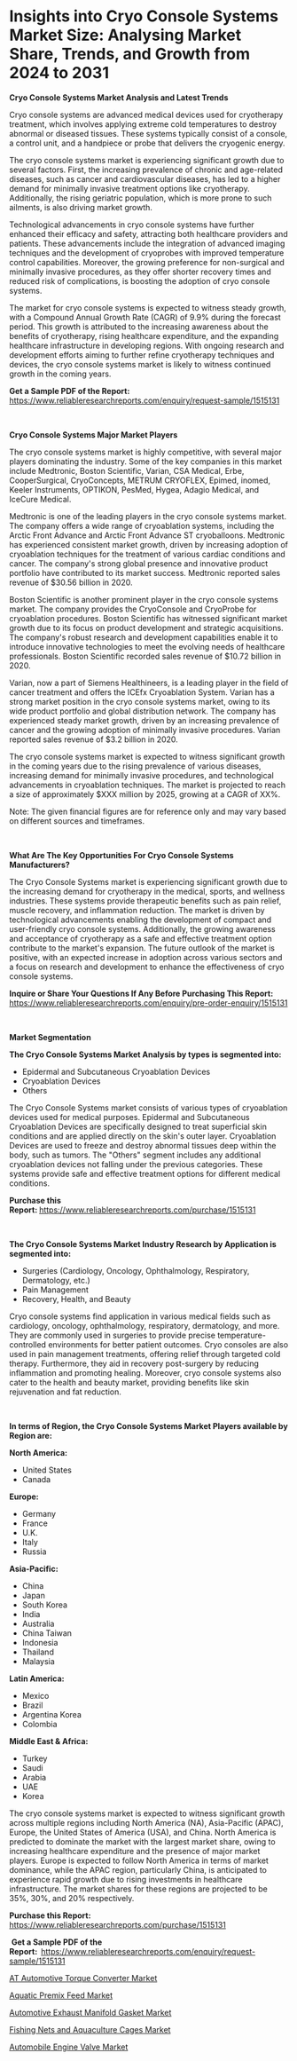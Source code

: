 <p><h1>Insights into Cryo Console Systems Market Size: Analysing Market Share, Trends, and Growth from 2024 to 2031</h1></p><p><strong>Cryo Console Systems Market Analysis and Latest Trends</strong></p>
<p><p>Cryo console systems are advanced medical devices used for cryotherapy treatment, which involves applying extreme cold temperatures to destroy abnormal or diseased tissues. These systems typically consist of a console, a control unit, and a handpiece or probe that delivers the cryogenic energy.</p><p>The cryo console systems market is experiencing significant growth due to several factors. First, the increasing prevalence of chronic and age-related diseases, such as cancer and cardiovascular diseases, has led to a higher demand for minimally invasive treatment options like cryotherapy. Additionally, the rising geriatric population, which is more prone to such ailments, is also driving market growth.</p><p>Technological advancements in cryo console systems have further enhanced their efficacy and safety, attracting both healthcare providers and patients. These advancements include the integration of advanced imaging techniques and the development of cryoprobes with improved temperature control capabilities. Moreover, the growing preference for non-surgical and minimally invasive procedures, as they offer shorter recovery times and reduced risk of complications, is boosting the adoption of cryo console systems.</p><p>The market for cryo console systems is expected to witness steady growth, with a Compound Annual Growth Rate (CAGR) of 9.9% during the forecast period. This growth is attributed to the increasing awareness about the benefits of cryotherapy, rising healthcare expenditure, and the expanding healthcare infrastructure in developing regions. With ongoing research and development efforts aiming to further refine cryotherapy techniques and devices, the cryo console systems market is likely to witness continued growth in the coming years.</p></p>
<p><strong>Get a Sample PDF of the Report:&nbsp;</strong> <a href="https://www.reliableresearchreports.com/enquiry/request-sample/1515131">https://www.reliableresearchreports.com/enquiry/request-sample/1515131</a></p>
<p>&nbsp;</p>
<p><strong>Cryo Console Systems Major Market Players</strong></p>
<p><p>The cryo console systems market is highly competitive, with several major players dominating the industry. Some of the key companies in this market include Medtronic, Boston Scientific, Varian, CSA Medical, Erbe, CooperSurgical, CryoConcepts, METRUM CRYOFLEX, Epimed, inomed, Keeler Instruments, OPTIKON, PesMed, Hygea, Adagio Medical, and IceCure Medical.</p><p>Medtronic is one of the leading players in the cryo console systems market. The company offers a wide range of cryoablation systems, including the Arctic Front Advance and Arctic Front Advance ST cryoballoons. Medtronic has experienced consistent market growth, driven by increasing adoption of cryoablation techniques for the treatment of various cardiac conditions and cancer. The company's strong global presence and innovative product portfolio have contributed to its market success. Medtronic reported sales revenue of $30.56 billion in 2020.</p><p>Boston Scientific is another prominent player in the cryo console systems market. The company provides the CryoConsole and CryoProbe for cryoablation procedures. Boston Scientific has witnessed significant market growth due to its focus on product development and strategic acquisitions. The company's robust research and development capabilities enable it to introduce innovative technologies to meet the evolving needs of healthcare professionals. Boston Scientific recorded sales revenue of $10.72 billion in 2020.</p><p>Varian, now a part of Siemens Healthineers, is a leading player in the field of cancer treatment and offers the ICEfx Cryoablation System. Varian has a strong market position in the cryo console systems market, owing to its wide product portfolio and global distribution network. The company has experienced steady market growth, driven by an increasing prevalence of cancer and the growing adoption of minimally invasive procedures. Varian reported sales revenue of $3.2 billion in 2020.</p><p>The cryo console systems market is expected to witness significant growth in the coming years due to the rising prevalence of various diseases, increasing demand for minimally invasive procedures, and technological advancements in cryoablation techniques. The market is projected to reach a size of approximately $XXX million by 2025, growing at a CAGR of XX%.</p><p>Note: The given financial figures are for reference only and may vary based on different sources and timeframes.</p></p>
<p>&nbsp;</p>
<p><strong>What Are The Key Opportunities For Cryo Console Systems Manufacturers?</strong></p>
<p><p>The Cryo Console Systems market is experiencing significant growth due to the increasing demand for cryotherapy in the medical, sports, and wellness industries. These systems provide therapeutic benefits such as pain relief, muscle recovery, and inflammation reduction. The market is driven by technological advancements enabling the development of compact and user-friendly cryo console systems. Additionally, the growing awareness and acceptance of cryotherapy as a safe and effective treatment option contribute to the market's expansion. The future outlook of the market is positive, with an expected increase in adoption across various sectors and a focus on research and development to enhance the effectiveness of cryo console systems.</p></p>
<p><strong>Inquire or Share Your Questions If Any Before Purchasing This Report:</strong> <a href="https://www.reliableresearchreports.com/enquiry/pre-order-enquiry/1515131">https://www.reliableresearchreports.com/enquiry/pre-order-enquiry/1515131</a></p>
<p>&nbsp;</p>
<p><strong>Market Segmentation</strong></p>
<p><strong>The Cryo Console Systems Market Analysis by types is segmented into:</strong></p>
<p><ul><li>Epidermal and Subcutaneous Cryoablation Devices</li><li>Cryoablation Devices</li><li>Others</li></ul></p>
<p><p>The Cryo Console Systems market consists of various types of cryoablation devices used for medical purposes. Epidermal and Subcutaneous Cryoablation Devices are specifically designed to treat superficial skin conditions and are applied directly on the skin's outer layer. Cryoablation Devices are used to freeze and destroy abnormal tissues deep within the body, such as tumors. The "Others" segment includes any additional cryoablation devices not falling under the previous categories. These systems provide safe and effective treatment options for different medical conditions.</p></p>
<p><strong>Purchase this Report:&nbsp;</strong><a href="https://www.reliableresearchreports.com/purchase/1515131">https://www.reliableresearchreports.com/purchase/1515131</a></p>
<p>&nbsp;</p>
<p><strong>The Cryo Console Systems Market Industry Research by Application is segmented into:</strong></p>
<p><ul><li>Surgeries (Cardiology, Oncology, Ophthalmology, Respiratory, Dermatology, etc.)</li><li>Pain Management</li><li>Recovery, Health, and Beauty</li></ul></p>
<p><p>Cryo console systems find application in various medical fields such as cardiology, oncology, ophthalmology, respiratory, dermatology, and more. They are commonly used in surgeries to provide precise temperature-controlled environments for better patient outcomes. Cryo consoles are also used in pain management treatments, offering relief through targeted cold therapy. Furthermore, they aid in recovery post-surgery by reducing inflammation and promoting healing. Moreover, cryo console systems also cater to the health and beauty market, providing benefits like skin rejuvenation and fat reduction.</p></p>
<p>&nbsp;</p>
<p><strong>In terms of Region, the Cryo Console Systems Market Players available by Region are:</strong></p>
<p>
    <p> <strong> North America: </strong>
        <ul>
            <li>United States</li>
            <li>Canada</li>
        </ul>
        </p> 
    <p> <strong> Europe: </strong>
        <ul>
            <li>Germany</li>
            <li>France</li>
            <li>U.K.</li>
            <li>Italy</li>
            <li>Russia</li>
        </ul>
        </p> 
    <p> <strong> Asia-Pacific: </strong>
        <ul>
            <li>China</li>
            <li>Japan</li>
            <li>South Korea</li>
            <li>India</li>
            <li>Australia</li>
            <li>China Taiwan</li>
            <li>Indonesia</li>
            <li>Thailand</li>
            <li>Malaysia</li>
        </ul>
        </p> 
    <p> <strong> Latin America: </strong>
        <ul>
            <li>Mexico</li>
            <li>Brazil</li>
            <li>Argentina Korea</li>
            <li>Colombia</li>
        </ul>
        </p> 
    <p> <strong> Middle East & Africa: </strong>
        <ul>
            <li>Turkey</li>
            <li>Saudi</li>
            <li>Arabia</li>
            <li>UAE</li>
            <li>Korea</li>
        </ul>
    </p>
    </p>
<p><p>The cryo console systems market is expected to witness significant growth across multiple regions including North America (NA), Asia-Pacific (APAC), Europe, the United States of America (USA), and China. North America is predicted to dominate the market with the largest market share, owing to increasing healthcare expenditure and the presence of major market players. Europe is expected to follow North America in terms of market dominance, while the APAC region, particularly China, is anticipated to experience rapid growth due to rising investments in healthcare infrastructure. The market shares for these regions are projected to be 35%, 30%, and 20% respectively.</p></p>
<p><strong>Purchase this Report: </strong><a href="https://www.reliableresearchreports.com/purchase/1515131">https://www.reliableresearchreports.com/purchase/1515131</a></p>
<p>&nbsp;<strong>Get a Sample PDF of the Report:&nbsp;&nbsp;</strong><a href="https://www.reliableresearchreports.com/enquiry/request-sample/1515131">https://www.reliableresearchreports.com/enquiry/request-sample/1515131</a></p>
<p><strong></strong></p>
<p><p><a href="https://medium.com/@blockchainbaron55/at-automotive-torque-converter-market-outlook-industry-overview-and-forecast-2024-to-2031-7e07d8cbf67d">AT Automotive Torque Converter Market</a></p><p><a href="https://medium.com/@chiragreportprime1/aquatic-premix-feed-market-size-market-outlook-and-market-forecast-2024-to-2031-e5b2dfa305f3?postPublishedType=initial">Aquatic Premix Feed Market</a></p><p><a href="https://medium.com/@blockchainbaron55/automotive-exhaust-manifold-gasket-market-research-report-its-history-and-forecast-2024-to-2031-fcf21631edb1">Automotive Exhaust Manifold Gasket Market</a></p><p><a href="https://medium.com/@chiragreportprime1/fishing-nets-and-aquaculture-cages-market-trends-and-market-analysis-forecasted-for-period-5ce0904bd9db">Fishing Nets and Aquaculture Cages Market</a></p><p><a href="https://medium.com/@blockchainbaron55/automobile-engine-valve-market-outlook-industry-overview-and-forecast-2024-to-2031-a3aa13c22bdb">Automobile Engine Valve Market</a></p></p>